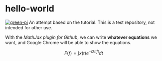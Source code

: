 # hello-world
[![green-pi](https://img.shields.io/badge/Rendered%20with-Green%20Pi-00d571?style=flat-square)](https://github.com/nschloe/green-pi?activate&inlineMath=$)
An attempt based on the tutorial. 
This is a test repository, not intended for other use.

With the *MathJax plugin for Github*, we can write **whatever equations** we want, and Google Chrome will be able to show the equations.

$$
F(f)=\int x(t)e^{-i2\pi f t} d t
$$
